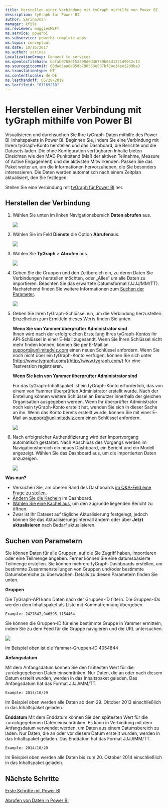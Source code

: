 ```yaml
---
title: Herstellen einer Verbindung mit tyGraph mithilfe von Power BI
description: tyGraph für Power BI
author: SarinaJoan
manager: kfile
ms.reviewer: maggiesMSFT
ms.service: powerbi
ms.subservice: powerbi-template-apps
ms.topic: conceptual
ms.date: 10/16/2017
ms.author: sarinas
LocalizationGroup: Connect to services
ms.openlocfilehash: bafab0768df53390d0d36730b66d1221d9012c14
ms.sourcegitcommit: 60dad5aa0d85db790553e537bf8ac34ee3289ba3
ms.translationtype: HT
ms.contentlocale: de-DE
ms.lasthandoff: 05/29/2019
ms.locfileid: "61169210"
---
```

# <a name="connect-to-tygraph--with-power-bi"></a>Herstellen einer Verbindung mit tyGraph mithilfe von Power BI
Visualisieren und durchsuchen Sie Ihre tyGraph-Daten mithilfe des Power BI-Inhaltspakets in Power BI. Beginnen Sie, indem Sie eine Verbindung mit Ihrem tyGraph-Konto herstellen und das Dashboard, die Berichte und die Datasets laden. Die ohne Konfiguration verfügbaren Inhalte bieten Einsichten wie den MAE-Punktstand (Maß der aktiven Teilnahme, Measure of Active Engagement) und die aktivsten Mitwirkenden. Passen Sie das Paket weiter an, um die Informationen hervorzuheben, die Sie besonders interessieren.  Die Daten werden automatisch nach einem Zeitplan aktualisiert, den Sie festlegen.

Stellen Sie eine Verbindung mit [tyGraph für Power BI](https://app.powerbi.com/getdata/services/tygraph) her.

## <a name="how-to-connect"></a>Herstellen der Verbindung
1. Wählen Sie unten im linken Navigationsbereich **Daten abrufen** aus.
   
   ![](media/service-connect-to-tygraph/getdata.png)
2. Wählen Sie im Feld **Dienste** die Option **Abrufen**aus.
   
   ![](media/service-connect-to-tygraph/services.png)
3. Wählen Sie **TyGraph** \> **Abrufen** aus.
   
   ![](media/service-connect-to-tygraph/tygraph.png)
4. Geben Sie die Gruppen und den Zeitbereich ein, zu deren Daten Sie Verbindungen herstellen möchten, oder „Alles“ um alle Daten zu importieren. Beachten Sie das erwartete Datumsformat (JJJJ/MM/TT). Nachstehend finden Sie weitere Informationen zum [Suchen der Parameter](#FindingParams).
   
   ![](media/service-connect-to-tygraph/parameters.png)
5. Geben Sie Ihren tyGraph-Schlüssel ein, um die Verbindung herzustellen. Einzelheiten zum Ermitteln dieses Werts finden Sie unten.
   
    **Wenn Sie von Yammer überprüfter Administrator sind**  
    Ihnen wird nach der erfolgreichen Erstellung Ihres tyGraph-Kontos Ihr API-Schlüssel in einer E-Mail zugesandt. Wenn Sie Ihren Schlüssel nicht mehr finden können, können Sie per E-Mail an support@unlimitedviz.com einen neuen Schlüssel anfordern. Wenn Sie noch nicht über ein tyGraph-Konto verfügen, können Sie sich unter [http://www.tygraph.com/](http://www.tygraph.com/) für eine Testversion registrieren. 
   
    **Wenn Sie kein von Yammer überprüfter Administrator sind**
   
    Für das tyGraph-Inhaltspaket ist ein tyGraph-Konto erforderlich, das von einem von Yammer überprüften Administrator erstellt wurde. Nach der Erstellung können weitere Schlüssel an Benutzer innerhalb der gleichen Organisation ausgegeben werden. Wenn Ihr überprüfter Administrator noch kein tyGraph-Konto erstellt hat, wenden Sie sich in dieser Sache an ihn. Wenn das Konto bereits erstellt wurde, können Sie mit einer E-Mail an <support@unlimitedviz.com> einen Schlüssel anfordern.
   
    ![](media/service-connect-to-tygraph/creds.png)
6. Nach erfolgreicher Authentifizierung wird der Importvorgang automatisch gestartet. Nach Abschluss des Vorgangs werden im Navigationsbereich ein neues Dashboard, ein Bericht und ein Modell angezeigt. Wählen Sie das Dashboard aus, um die importierten Daten anzuzeigen.
   
    ![](media/service-connect-to-tygraph/dashboard.png)

**Was nun?**

* Versuchen Sie, am oberen Rand des Dashboards [im Q&A-Feld eine Frage zu stellen](consumer/end-user-q-and-a.md).
* [Ändern Sie die Kacheln](service-dashboard-edit-tile.md) im Dashboard.
* [Wählen Sie eine Kachel aus](consumer/end-user-tiles.md), um den zugrunde liegenden Bericht zu öffnen.
* Zwar ist Ihr Dataset auf tägliche Aktualisierung festgelegt, jedoch können Sie das Aktualisierungsintervall ändern oder über **Jetzt aktualisieren** nach Bedarf aktualisieren.

<a name="FindingParams"></a>

## <a name="finding-parameters"></a>Suchen von Parametern
Sie können Daten für alle Gruppen, auf die Sie Zugriff haben, importieren oder eine Teilmenge angeben. Ferner können Sie eine datumsbasierte Teilmenge erstellen. Sie können mehrere tyGraph-Dashboards erstellen, um bestimmte Zusammenstellungen von Gruppen und/oder bestimmte Datumsbereiche zu überwachen. Details zu diesen Parametern finden Sie unten.

**Gruppen**

Die TyGraph-API kann Daten nach der Gruppen-ID filtern. Die Gruppen-IDs werden dem Inhaltspaket als Liste mit Kommatrennung übergeben. 

    Example: 2427647,946595,1154464


Sie können die Gruppen-ID für eine bestimmte Gruppe in Yammer ermitteln, indem Sie zu dem Feed für die Gruppe navigieren und die URL untersuchen.

![](media/service-connect-to-tygraph/yammer.png)

Im Beispiel oben ist die Yammer-Gruppen-ID 4054844

**Anfangsdatum**

Mit dem Anfangsdatum können Sie den frühesten Wert für die zurückgegebenen Daten einschränken. Nur Daten, die an oder nach diesem Datum erstellt wurden, werden in das Inhaltspaket geladen. Das Anfangsdatum hat das Format JJJJ/MM/TT. 

    Example: 2013/10/29

Im Beispiel oben werden alle Daten ab dem 29. Oktober 2013 einschließlich in das Inhaltspaket geladen. 

**Enddatum** Mit dem Enddatum können Sie den spätesten Wert für die zurückgegebenen Daten einschränken. Es kann in Verbindung mit dem Anfangsdatum verwendet werden, um Daten aus einem Datumsbereich zu laden. Nur Daten, die an oder vor diesem Datum erstellt wurden, werden in das Inhaltspaket geladen. Das Enddatum hat das Format JJJJ/MM/TT. 

    Example: 2014/10/20

Im Beispiel oben werden alle Daten bis zum 20. Oktober 2014 einschließlich in das Inhaltspaket geladen. 

## <a name="next-steps"></a>Nächste Schritte
[Erste Schritte mit Power BI](service-get-started.md)

[Abrufen von Daten in Power BI](service-get-data.md)

